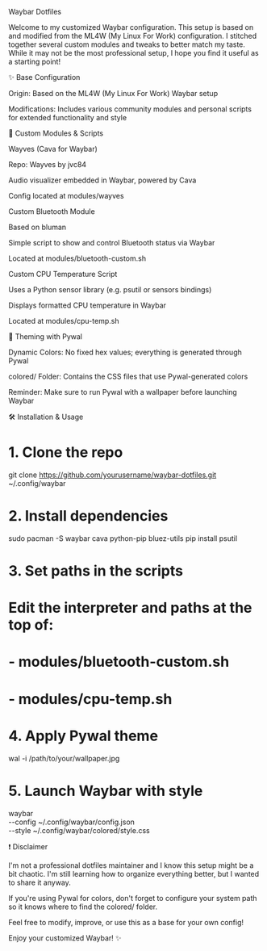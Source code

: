 Waybar Dotfiles

Welcome to my customized Waybar configuration. This setup is based on and modified from the ML4W (My Linux For Work) configuration. I stitched together several custom modules and tweaks to better match my taste. While it may not be the most professional setup, I hope you find it useful as a starting point!

✨ Base Configuration

Origin: Based on the ML4W (My Linux For Work) Waybar setup

Modifications: Includes various community modules and personal scripts for extended functionality and style

🔌 Custom Modules & Scripts

Wayves (Cava for Waybar)

Repo: Wayves by jvc84

Audio visualizer embedded in Waybar, powered by Cava

Config located at modules/wayves

Custom Bluetooth Module

Based on bluman

Simple script to show and control Bluetooth status via Waybar

Located at modules/bluetooth-custom.sh

Custom CPU Temperature Script

Uses a Python sensor library (e.g. psutil or sensors bindings)

Displays formatted CPU temperature in Waybar

Located at modules/cpu-temp.sh

🎨 Theming with Pywal

Dynamic Colors: No fixed hex values; everything is generated through Pywal

colored/ Folder: Contains the CSS files that use Pywal-generated colors

Reminder: Make sure to run Pywal with a wallpaper before launching Waybar

🛠️ Installation & Usage

# 1. Clone the repo
git clone https://github.com/yourusername/waybar-dotfiles.git ~/.config/waybar

# 2. Install dependencies
sudo pacman -S waybar cava python-pip bluez-utils
pip install psutil

# 3. Set paths in the scripts
# Edit the interpreter and paths at the top of:
# - modules/bluetooth-custom.sh
# - modules/cpu-temp.sh

# 4. Apply Pywal theme
wal -i /path/to/your/wallpaper.jpg

# 5. Launch Waybar with style
waybar \
  --config ~/.config/waybar/config.json \
  --style ~/.config/waybar/colored/style.css

❗ Disclaimer

I'm not a professional dotfiles maintainer and I know this setup might be a bit chaotic. I'm still learning how to organize everything better, but I wanted to share it anyway.

If you're using Pywal for colors, don't forget to configure your system path so it knows where to find the colored/ folder.

Feel free to modify, improve, or use this as a base for your own config!

Enjoy your customized Waybar! ✨

